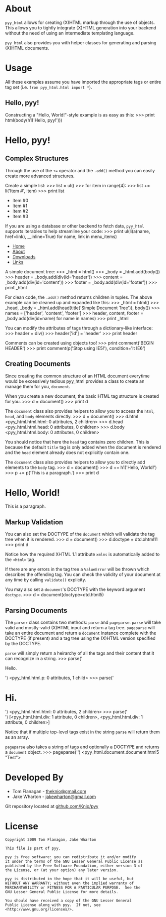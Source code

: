 About
=====
`pyy_html` allows for creating (X)HTML markup through the use of objects.
This allows you to tightly integrate (X)HTML generation into your backend
without the need of using an intermediate templating language.

`pyy_html` also provides you with helper classes for generating and parsing
(X)HTML documents.


Usage
=====
All these examples assume you have imported the appropriate tags or entire tag
set (i.e. `from pyy_html.html import *`).

Hello, pyy!
-----------
Constructing a "Hello, World!"-style example is as easy as this:
    >>> print html(body(h1('Hello, pyy!')))
    <html>
      <body>
        <h1>Hello, pyy!</h1>
      </body>
    </html>


Complex Structures
------------------
Through the use of the `+=` operator and the `.add()` method you can easily
create more advanced structures.

Create a simple list:
    >>> list = ul()
    >>> for item in range(4):
    >>>   list += li('Item #', item)
    >>> print list
    <ul>
      <li>Item #0</li>
      <li>Item #1</li>
      <li>Item #2</li>
      <li>Item #3</li>
    </ul>

If you are using a database or other backend to fetch data, `pyy_html` supports
iterables to help streamline your code:
    >>> print ul(li(a(name, href=link), __inline=True) for name, link in menu_items)
    <ul>
      <li><a href="/home/">Home</a></li>
      <li><a href="/about/">About</a></li>
      <li><a href="/downloads/">Downloads</a></li>
      <li><a href="/links/">Links</a></li>
    </ul>

A simple document tree:
    >>> _html = html()
    >>> _body = _html.add(body())
    >>> header  = _body.add(div(id='header'))
    >>> content = _body.add(div(id='content'))
    >>> footer  = _body.add(div(id='footer'))
    >>> print _html
    <html>
      <body>
        <div id="header"></div>
        <div id="content"></div>
        <div id="footer"></div>
      </body>
    </html>

For clean code, the `.add()` method returns children in tuples. The above
example can be cleaned up and expanded like this:
    >>> _html = html()
    >>> _head, _body = _html.add(head(title('Simple Document Tree')), body())
    >>> names = ['header', 'content', 'footer']
    >>> header, content, footer = _body.add(div(id=name) for name in names)
    >>> print _html
    <html>
      <head>
        <title>Simple Document Tree</title>
      </head>
      <body>
        <div id="header"></div>
        <div id="content"></div>
        <div id="footer"></div>
      </body>
    </html>

You can modify the attributes of tags through a dictionary-like interface:
    >>> header = div()
    >>> header['id'] = 'header'
    >>> print header
    <div id="header"></div>

Comments can be created using objects too!
    >>> print comment('BEGIN HEADER')
    <!--BEGIN HEADER-->
    >>> print comment(p('Stop using IE5!'), condition='lt IE6')
    <!--[if lt IE6]>
    <p>Stop using IE5!</p>
    <![endif]-->

Creating Documents
------------------
Since creating the common structure of an HTML document everytime would be
excessively tedious pyy_html provides a class to create an manage them for
you, `document`.

When you create a new document, the basic HTML tag structure is created for
you.
    >>> d = document()
    >>> print d
    <html>
      <head>
        <title>PYY Page</title>
      </head>
      <body></body>
    </html>

The `document` class also provides helpers to allow you to access the `html`,
`head`, and `body` elements directly.
    >>> d = document()
    >>> d.html
    <pyy_html.html.html: 0 attributes, 2 children>
    >>> d.head
    <pyy_html.html.head: 0 attributes, 0 children>
    >>> d.body
    <pyy_html.html.body: 0 attributes, 0 children>
    
You should notice that here the `head` tag contains zero children. This is
because the default `title` tag is only added when the document is rendered
and the `head` element already does not explicitly contain one.

The `document` class also provides helpers to allow you to directly add
elements to the `body` tag.
    >>> d = document()
    >>> d += h1('Hello, World!')
    >>> p += p('This is a paragraph.')
    >>> print d
    <html>
      <head>
        <title>PYY Page</title>
      </head>
      <body>
        <h1>Hello, World!</h1>
        <p>This is a paragraph.</p>
      </body>
    </html>

Markup Validation
-----------------
You can also set the DOCTYPE of the `document` which will validate the tag tree
when it is rendered.
    >>> d = document()
    >>> d.doctype = dtd.xhtml11
    >>> print d
    <!DOCTYPE html PUBLIC "-//W3C//DTD XHTML 1.1//EN" "http://www.w3.org/TR/xhtml11/DTD/xhtml11.dtd">
    <html xmlns="http://www.w3.org/1999/xhtml">
      <head>
        <title>PYY Page</title>
      </head>
      <body></body>
    </html>

Notice how the required XHTML 1.1 attribute `xmlns` is automatically added to
the `<html>` tag.

If there are any errors in the tag tree a `ValueError` will be thrown which
describes the offending tag. You can check the validity of your document at
any time by calling `validate()` explicity.

You may also set a `document`'s DOCTYPE with the keyword argument `doctype`.
    >>> d = document(doctype=dtd.html5)

Parsing Documents
-----------------
The `parser` class contains two methods: `parse` and `pageparse`. `parse` will
take valid and mostly-valid (X)HTML input and return a tag tree. `pageparse`
will take an entire document and return a `document` instance complete with
the DOCTYPE (if present) and a tag tree using the (X)HTML version specified
by the DOCTYPE.

`parse` will simply return a heirarchy of all the tags and their content that
it can recognize in a string.
    >>> parse('<p>Hello.</p>')
    <pyy_html.html.p: 0 attributes, 1 child>
    >>> parse('<html><head><title>test</title></head><body><h1>Hi.</h1></body></html>')
    <pyy_html.html.html: 0 attributes, 2 children>
    >>> parse('<div id="first"></div><div id="second"></div>')
    [<pyy_html.html.div: 1 attribute, 0 children>, <pyy_html.html.div: 1 attribute, 0 children>]

Notice that if multiple top-level tags exist in the string `parse` will return
them as an array.

`pageparse` also takes a string of tags and optionally a DOCTYPE and returns a
`document` object.
    >>> pageparse('<!DOCTYPE html><html><head><title>Test</title></head><body></body></html>')
    <pyy_html.document.document html5 "Test">


Developed By
============
* Tom Flanagan - <theknio@gmail.com>
* Jake Wharton - <jakewharton@gmail.com>

Git repository located at
[github.com/Knio/pyy](http://github.com/Knio/pyy)


License
=======
    Copyright 2009 Tom Flanagan, Jake Wharton
    
    This file is part of pyy.
    
    pyy is free software: you can redistribute it and/or modify
    it under the terms of the GNU Lesser General Public License as
    published by the Free Software Foundation, either version 3 of
    the License, or (at your option) any later version.
    
    pyy is distributed in the hope that it will be useful, but
    WITHOUT ANY WARRANTY; without even the implied warranty of
    MERCHANTABILITY or FITNESS FOR A PARTICULAR PURPOSE.  See the
    GNU Lesser General Public License for more details.
    
    You should have received a copy of the GNU Lesser General
    Public License along with pyy.  If not, see
    <http://www.gnu.org/licenses/>.